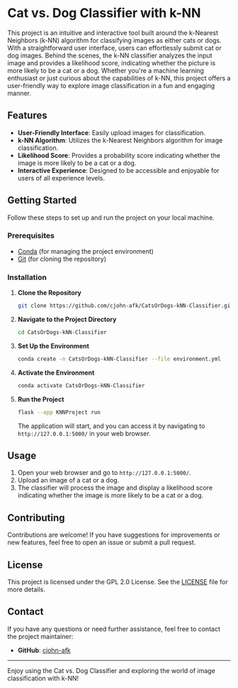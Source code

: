 # Cat vs. Dog Classifier with k-NN

This project is an intuitive and interactive tool built around the k-Nearest Neighbors (k-NN) algorithm for classifying images as either cats or dogs. With a straightforward user interface, users can effortlessly submit cat or dog images. Behind the scenes, the k-NN classifier analyzes the input image and provides a likelihood score, indicating whether the picture is more likely to be a cat or a dog. Whether you're a machine learning enthusiast or just curious about the capabilities of k-NN, this project offers a user-friendly way to explore image classification in a fun and engaging manner.

## Features

- **User-Friendly Interface**: Easily upload images for classification.
- **k-NN Algorithm**: Utilizes the k-Nearest Neighbors algorithm for image classification.
- **Likelihood Score**: Provides a probability score indicating whether the image is more likely to be a cat or a dog.
- **Interactive Experience**: Designed to be accessible and enjoyable for users of all experience levels.

## Getting Started

Follow these steps to set up and run the project on your local machine.

### Prerequisites

- [Conda](https://docs.conda.io/projects/conda/en/latest/user-guide/install/index.html) (for managing the project environment)
- [Git](https://git-scm.com/book/en/v2/Getting-Started-Installing-Git) (for cloning the repository)

### Installation

1. **Clone the Repository**
   ```bash
   git clone https://github.com/cjohn-afk/CatsOrDogs-kNN-Classifier.git
   ```

2. **Navigate to the Project Directory**
   ```bash
   cd CatsOrDogs-kNN-Classifier
   ```

3. **Set Up the Environment**
   ```bash
   conda create -n CatsOrDogs-kNN-Classifier --file environment.yml
   ```

4. **Activate the Environment**
   ```bash
   conda activate CatsOrDogs-kNN-Classifier
   ```

5. **Run the Project**
   ```bash
   flask --app KNNProject run
   ```

   The application will start, and you can access it by navigating to `http://127.0.0.1:5000/` in your web browser.

## Usage

1. Open your web browser and go to `http://127.0.0.1:5000/`.
2. Upload an image of a cat or a dog.
3. The classifier will process the image and display a likelihood score indicating whether the image is more likely to be a cat or a dog.

## Contributing

Contributions are welcome! If you have suggestions for improvements or new features, feel free to open an issue or submit a pull request.

## License

This project is licensed under the GPL 2.0 License. See the [LICENSE](LICENSE) file for more details.

## Contact

If you have any questions or need further assistance, feel free to contact the project maintainer:

- **GitHub**: [cjohn-afk](https://github.com/cjohn-afk)

---

Enjoy using the Cat vs. Dog Classifier and exploring the world of image classification with k-NN!
